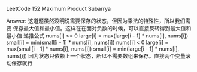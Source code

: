 LeetCode 152 Maximum Product Subarrya

Answer:
    这道题虽然没明说需要保存的状态，但因为乘法的特殊性，所以我们需要
    保存最大值和最小值。这样在在面对负数的时候，可以直接反转得到最大值和最小值
    递推公式
    nums[i] >= 0
        large[i] = max(large[i - 1] * nums[i], nums[i])
        small[i] = min(small[i - 1] * nums[i], nums[i])
    nums[i] < 0
        large[i] = max(small[i - 1] * nums[i], nums[i])
        small[i] = min(large[i - 1] * nums[i], nums[i])
    因为状态只依赖上一个状态，所以不需要数组来保存。直接两个变量滚动保存就行
